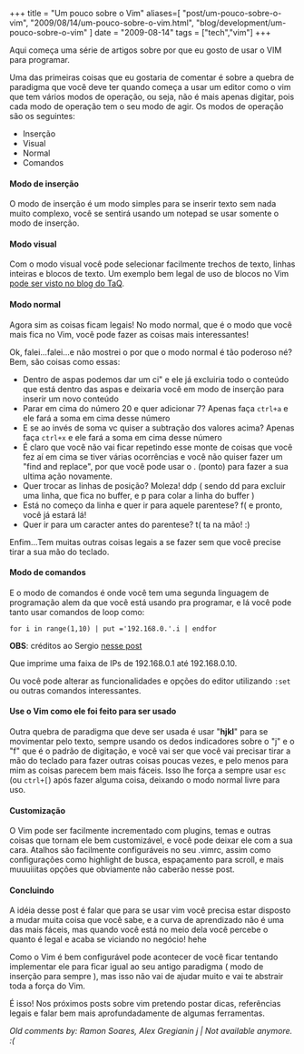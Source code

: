 +++
title = "Um pouco sobre o Vim"
aliases=[
  "post/um-pouco-sobre-o-vim",
  "2009/08/14/um-pouco-sobre-o-vim.html",
  "blog/development/um-pouco-sobre-o-vim"
]
date = "2009-08-14"
tags = ["tech","vim"]
+++

Aqui começa uma série de artigos sobre por que eu gosto de usar o VIM
para programar.

Uma das primeiras coisas que eu gostaria de comentar é sobre a quebra
de paradigma que você deve ter quando começa a usar um editor como o
vim que tem vários modos de operação, ou seja, não é mais apenas
digitar, pois cada modo de operação tem o seu modo de agir. Os modos
de operação são os seguintes:

* Inserção
* Visual
* Normal
* Comandos

#### Modo de inserção

O modo de inserção é um modo simples para se inserir texto sem nada
muito complexo, você se sentirá usando um notepad se usar somente o
modo de inserção.

#### Modo visual

Com o modo visual você pode selecionar facilmente trechos de texto,
linhas inteiras e blocos de texto. Um exemplo bem legal de uso de blocos no Vim
[pode ser visto no blog do TaQ](http://eustaquiorangel.com/posts/selecoes_de_blocos_com_o_vim "Uso de blocos no Vim").

####  Modo normal

Agora sim as coisas ficam legais! No modo normal, que é o modo que
você mais fica no Vim, você pode fazer as coisas mais interessantes!

Ok, falei...falei...e não mostrei o por que o modo normal é tão
poderoso né? Bem, são coisas como essas:

* Dentro de aspas podemos dar um ci" e ele já excluiria todo o conteúdo que está dentro das aspas e deixaria você em modo de inserção para inserir um novo conteúdo
* Parar em cima do número 20 e quer adicionar 7? Apenas faça `ctrl+a` e ele fará a soma em cima desse número
* E se ao invés de soma vc quiser a subtração dos valores acima? Apenas faça `ctrl+x` e ele fará a soma em cima desse número
* É claro que você não vai ficar repetindo esse monte de coisas que você fez aí em cima se tiver várias ocorrências e você não quiser fazer um "find and replace", por que você pode usar o . (ponto) para fazer a sua ultima ação novamente.
* Quer trocar as linhas de posição? Moleza! ddp ( sendo dd para excluir uma linha, que fica no buffer, e p para colar a linha do buffer )
* Está no começo da linha e quer ir para aquele parentese? f( e pronto, você já estará lá!
* Quer ir para um caracter antes do parentese? t( ta na mão! :)

Enfim...Tem muitas outras coisas legais a se fazer sem que você precise tirar a sua mão do teclado.

#### Modo de comandos

E o modo de comandos é onde você tem uma segunda linguagem de
programação alem da que você está usando pra programar, e lá você pode
tanto usar comandos de loop como:

    for i in range(1,10) | put ='192.168.0.'.i | endfor

**OBS**: créditos ao Sergio [nesse post](http://vivaotux.blogspot.com/2009/02/gerando-listas-no-vim.html "Post sobre loop no vim")

Que imprime uma faixa de IPs de 192.168.0.1 até 192.168.0.10.

Ou você pode alterar as funcionalidades e opções do editor utilizando
`:set` ou outras comandos interessantes.

#### Use o Vim como ele foi feito para ser usado

Outra quebra de paradigma que deve ser usada é usar "**hjkl**" para se
movimentar pelo texto, sempre usando os dedos indicadores sobre o "j"
e o "f" que é o padrão de digitação, e você vai ser que você vai
precisar tirar a mão do teclado para fazer outras coisas poucas vezes,
e pelo menos para mim as coisas parecem bem mais fáceis. Isso lhe
força a sempre usar `esc` (ou `ctrl+[`) após fazer alguma coisa,
deixando o modo normal livre para uso.

#### Customização

O Vim pode ser facilmente incrementado com plugins, temas e outras
coisas que tornam ele bem customizável, e você pode deixar ele com a
sua cara. Atalhos são facilmente configuráveis no seu .vimrc, assim
como configurações como highlight de busca, espaçamento para scroll, e
mais muuuiiitas opções que obviamente não caberão nesse post.

#### Concluindo

A idéia desse post é falar que para se usar vim você precisa estar
disposto a mudar muita coisa que você sabe, e a curva de aprendizado
não é uma das mais fáceis, mas quando você está no meio dela você
percebe o quanto é legal e acaba se viciando no negócio! hehe

Como o Vim é bem configurável pode acontecer de você ficar tentando
implementar ele para ficar igual ao seu antigo paradigma ( modo de
inserção para sempre ), mas isso não vai de ajudar muito e vai te
abstrair toda a força do Vim.

É isso! Nos próximos posts sobre vim pretendo postar dicas,
referências legais e falar bem mais aprofundadamente de algumas
ferramentas.



_Old comments by: Ramon Soares, Alex Gregianin j | Not available anymore. :(_
